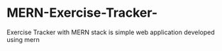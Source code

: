 # MERN-Exercise-Tracker-
Exercise Tracker with MERN stack is simple web application developed using mern 
